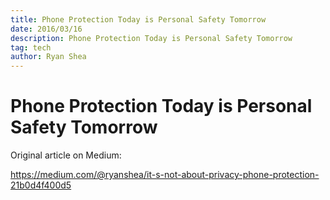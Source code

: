 ```yaml
---
title: Phone Protection Today is Personal Safety Tomorrow
date: 2016/03/16
description: Phone Protection Today is Personal Safety Tomorrow
tag: tech
author: Ryan Shea
---
```


# Phone Protection Today is Personal Safety Tomorrow

Original article on Medium:

https://medium.com/@ryanshea/it-s-not-about-privacy-phone-protection-21b0d4f400d5
